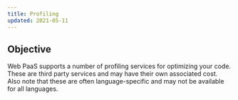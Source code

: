 ```yaml
---
title: Profiling
updated: 2021-05-11
---
```


## Objective  

Web PaaS supports a number of profiling services for optimizing your code.  These are third party services and may have their own associated cost.  Also note that these are often language-specific and may not be available for all languages.
